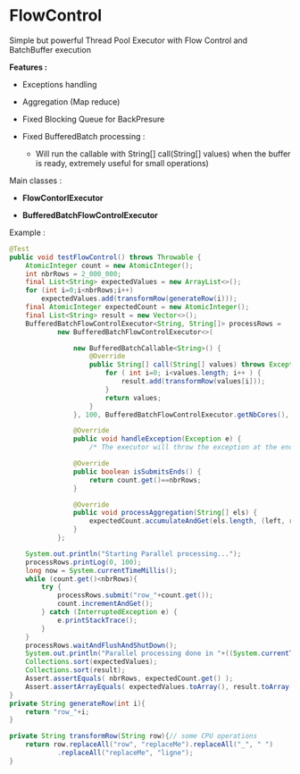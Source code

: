 # FlowControl

Simple but powerful Thread Pool Executor with Flow Control and BatchBuffer execution

**Features :** 

- Exceptions handling

- Aggregation (Map reduce)

- Fixed Blocking Queue for BackPresure 

- Fixed BufferedBatch processing :
        
     * Will run the callable with String[] call(String[] values) when the buffer is ready, extremely useful for small operations)

Main classes :

- **FlowContorlExecutor** 

- **BufferedBatchFlowControlExecutor** 

Example :
```java
@Test
public void testFlowControl() throws Throwable {
    AtomicInteger count = new AtomicInteger();
    int nbrRows = 2_000_000;
    final List<String> expectedValues = new ArrayList<>();
    for (int i=0;i<nbrRows;i++)
        expectedValues.add(transformRow(generateRow(i)));
    final AtomicInteger expectedCount = new AtomicInteger();
    final List<String> result = new Vector<>();
    BufferedBatchFlowControlExecutor<String, String[]> processRows =
            new BufferedBatchFlowControlExecutor<>(

                new BufferedBatchCallable<String>() {
                    @Override
                    public String[] call(String[] values) throws Exception {
                        for ( int i=0; i<values.length; i++ ) {
                            result.add(transformRow(values[i]));
                        }
                        return values;
                    }
                }, 100, BufferedBatchFlowControlExecutor.getNbCores(), 5000, "processRows") {

                @Override
                public void handleException(Exception e) {
                    /* The executor will throw the exception at the end */ }

                @Override
                public boolean isSubmitsEnds() {
                    return count.get()==nbrRows;
                }

                @Override
                public void processAggregation(String[] els) {
                    expectedCount.accumulateAndGet(els.length, (left, right) -> left+right );
                }
            };

    System.out.println("Starting Parallel processing...");
    processRows.printLog(0, 100);
    long now = System.currentTimeMillis();
    while (count.get()<nbrRows){
        try {
            processRows.submit("row_"+count.get());
            count.incrementAndGet();
        } catch (InterruptedException e) {
            e.printStackTrace();
        }
    }
    processRows.waitAndFlushAndShutDown();
    System.out.println("Parallel processing done in "+((System.currentTimeMillis()-now)/1000.0)+" seconds");
    Collections.sort(expectedValues);
    Collections.sort(result);
    Assert.assertEquals( nbrRows, expectedCount.get() );
    Assert.assertArrayEquals( expectedValues.toArray(), result.toArray() );
}
private String generateRow(int i){
    return "row_"+i;
}

private String transformRow(String row){// some CPU operations
    return row.replaceAll("row", "replaceMe").replaceAll("_", " ")
            .replaceAll("replaceMe", "ligne");
}

```
